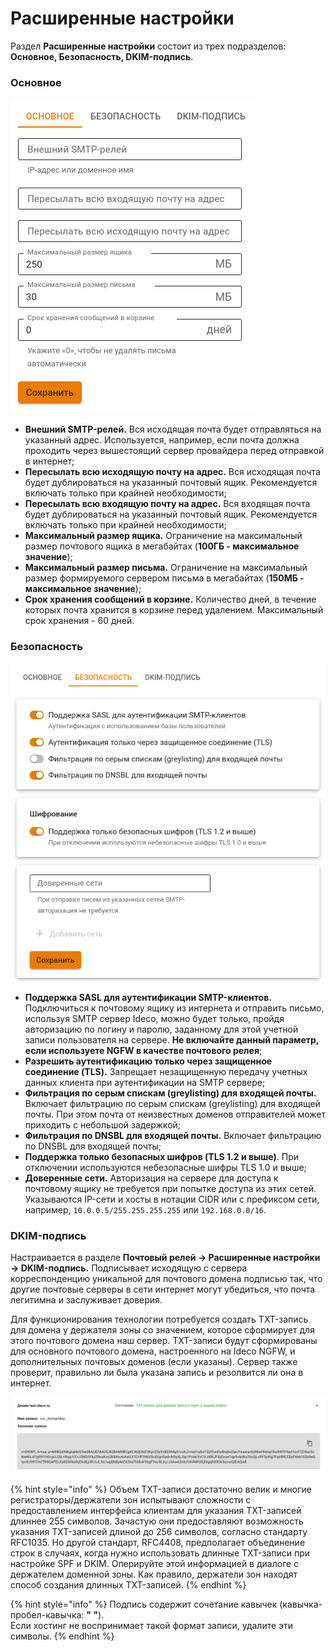 # Расширенные настройки

Раздел **Расширенные настройки** состоит из трех подразделов: **Основное, Безопасность, DKIM-подпись**.

### Основное

![](/.gitbook/assets/mail-advanced-settings2.png)

* **Внешний SMTP-релей.** Вся исходящая почта будет отправляться на указанный адрес. Используется, например, если почта должна проходить через вышестоящий сервер провайдера перед отправкой в интернет;
* **Пересылать всю исходящую почту на адрес.** Вся исходящая почта будет дублироваться на указанный почтовый ящик. Рекомендуется включать только при крайней необходимости;
* **Пересылать всю входящую почту на адрес.** Вся входящая почта будет дублироваться на указанный почтовый ящик. Рекомендуется включать только при крайней необходимости;
* **Максимальный размер ящика.** Ограничение на максимальный размер почтового ящика в мегабайтах (**100ГБ - максимальное значение**);
* **Максимальный размер письма.** Ограничение на максимальный размер формируемого сервером письма в мегабайтах (**150МБ - максимальное значение**);
* **Срок хранения сообщений в корзине.** Количество дней, в течение которых почта хранится в корзине перед удалением. Максимальный срок хранения - 60 дней.

### Безопасность

![](/.gitbook/assets/mail-advanced-settings3.png)

* **Поддержка SASL для аутентификации SMTP-клиентов.** Подключиться к почтовому ящику из интернета и отправить письмо, используя SMTP сервер Ideco, можно будет только, пройдя авторизацию по логину и паролю, заданному для этой учетной записи пользователя на сервере. **Не включайте данный параметр, если используете NGFW в качестве почтового релея**;
* **Разрешить аутентификацию только через защищенное соединение (TLS).** Запрещает незащищенную передачу учетных данных клиента при аутентификации на SMTP сервере;
* **Фильтрация по серым спискам (greylisting) для входящей почты.** Включает фильтрацию по серым спискам (greylisting) для входящей почты. При этом почта от неизвестных доменов отправителей может приходить с небольшой задержкой;
* **Фильтрация по DNSBL для входящей почты.** Включает фильтрацию по DNSBL для входящей почты;
* **Поддержка только безопасных шифров (TLS 1.2 и выше)**. При отключении используются небезопасные шифры TLS 1.0 и выше;
* **Доверенные сети.** Авторизация на сервере для доступа к почтовому ящику не требуется при попытке доступа из этих сетей. Указываются IP-сети и хосты в нотации CIDR или с префиксом сети, например, `10.0.0.5/255.255.255.255` или `192.168.0.0/16`.

### DKIM-подпись

Настраивается в разделе **Почтовый релей -> Расширенные настройки -> DKIM-подпись.** Подписывает исходящую с сервера корреспонденцию уникальной для почтового домена подписью так, что другие почтовые серверы в сети интернет могут убедиться, что почта легитимна и заслуживает доверия.

Для функционирования технологии потребуется создать TXT-запись для домена у держателя зоны со значением, которое сформирует для этого почтового домена наш сервер. TXT-записи будут сформированы для основного почтового домена, настроенного на Ideco NGFW, и дополнительных почтовых доменов (если указаны). Сервер также проверит, правильно ли была указана запись и резолвится ли она в интернет.

![](/.gitbook/assets/mail-advanced-settings.png)

{% hint style="info" %}
Объем TXT-записи достаточно велик и многие регистраторы/держатели зон испытывают сложности с предоставлением интерфейса клиентам для указания TXT-записей длиннее 255 символов. Зачастую они предоставляют возможность указания TXT-записей длиной до 256 символов, согласно стандарту RFC1035. Но другой стандарт, RFC4408, предполагает объединение строк в случаях, когда нужно использовать длинные TXT-записи при настройке SPF и DKIM. Оперируйте этой информацией в диалоге с держателем доменной зоны. Как правило, держатели зон находят способ создания длинных TXT-записей.
{% endhint %}

{% hint style="info" %}
Подпись содержит сочетание кавычек (кавычка-пробел-кавычка: **" "**). \
Если хостинг не воспринимает такой формат записи, удалите эти символы.
{% endhint %}